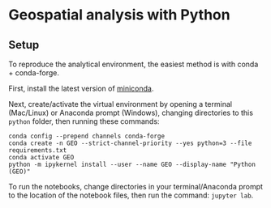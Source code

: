 # Geospatial analysis with Python

## Setup

To reproduce the analytical environment, the easiest method is with conda + conda-forge.

First, install the latest version of [miniconda](https://docs.conda.io/en/latest/miniconda.html).

Next, create/activate the virtual environment by opening a terminal (Mac/Linux) or Anaconda prompt (Windows), changing directories to this `python` folder, then running these commands:

```
conda config --prepend channels conda-forge
conda create -n GEO --strict-channel-priority --yes python=3 --file requirements.txt
conda activate GEO
python -m ipykernel install --user --name GEO --display-name "Python (GEO)"
```

To run the notebooks, change directories in your terminal/Anaconda prompt to the location of the notebook files, then run the command: `jupyter lab`.
